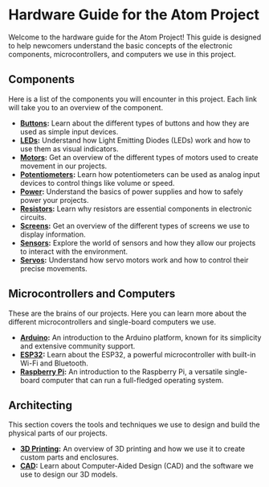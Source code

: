 # Hardware Guide for the Atom Project

Welcome to the hardware guide for the Atom Project! This guide is designed to help newcomers understand the basic concepts of the electronic components, microcontrollers, and computers we use in this project.

## Components

Here is a list of the components you will encounter in this project. Each link will take you to an overview of the component.

*   **[Buttons](./Components/Buttons/overview.md):** Learn about the different types of buttons and how they are used as simple input devices.
*   **[LEDs](./Components/LEDs/overview.md):** Understand how Light Emitting Diodes (LEDs) work and how to use them as visual indicators.
*   **[Motors](./Components/Motors/overview.md):** Get an overview of the different types of motors used to create movement in our projects.
*   **[Potentiometers](./Components/Potentiometers/overview.md):** Learn how potentiometers can be used as analog input devices to control things like volume or speed.
*   **[Power](./Components/Power/overview.md):** Understand the basics of power supplies and how to safely power your projects.
*   **[Resistors](./Components/Resistors/overview.md):** Learn why resistors are essential components in electronic circuits.
*   **[Screens](./Components/Screens/overview.md):** Get an overview of the different types of screens we use to display information.
*   **[Sensors](./Components/Sensors/overview.md):** Explore the world of sensors and how they allow our projects to interact with the environment.
*   **[Servos](./Components/Servos/overview.md):** Understand how servo motors work and how to control their precise movements.

## Microcontrollers and Computers

These are the brains of our projects. Here you can learn more about the different microcontrollers and single-board computers we use.

*   **[Arduino](./MicroControllers_Computers/Arduino/intro.md):** An introduction to the Arduino platform, known for its simplicity and extensive community support.
*   **[ESP32](./MicroControllers_Computers/ESP32/intro.md):** Learn about the ESP32, a powerful microcontroller with built-in Wi-Fi and Bluetooth.
*   **[Raspberry Pi](./MicroControllers_Computers/RaspberryPi/intro.md):** An introduction to the Raspberry Pi, a versatile single-board computer that can run a full-fledged operating system.

## Architecting

This section covers the tools and techniques we use to design and build the physical parts of our projects.

*   **[3D Printing](./Archtecting/3D%20Printing/overview.md):** An overview of 3D printing and how we use it to create custom parts and enclosures.
*   **[CAD](./Archtecting/CAD/overview.md):** Learn about Computer-Aided Design (CAD) and the software we use to design our 3D models.
